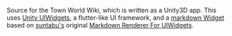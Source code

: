 Source for the Town World Wiki, which is written as a Unity3D app. This uses [Unity UIWidgets](https://github.com/UnityTech/UIWidgets), a flutter-like UI framework, and a [markdown Widget](https://github.com/angusmf/Markdown-Renderer-For-UIWidgets) based on [suntabu's](https://github.com/suntabu) original [Markdown Renderer For UIWidgets](https://github.com/suntabu/Markdown-Renderer-For-UIWidgets).